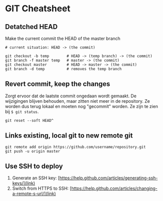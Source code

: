 GIT Cheatsheet
==============

Detatched HEAD
--------------
Make the current commit the HEAD of the master branch

    # current situation: HEAD -> (the commit)

    git checkout -b temp        # HEAD -> (temp branch) -> (the commit)
    git branch -f master temp   # master -> (the commit)
    git checkout master         # HEAD -> master -> (the commit)
    git branch -d temp          # removes the temp branch

Revert commit, keep the changes
-------------------------------
Zorgt ervoor dat de laatste commit ongedaan wordt gemaakt.
De wijzigingen blijven behouden, maar zitten niet meer in de 
repository. Ze worden dus terug lokaal en moeten nog "gecommit"
worden. Ze zijn te zien bij `$ git status`.

    git reset --soft HEAD^


Links existing, local git to new remote git
-------------------------------------------

    git remote add origin https://github.com/username/repository.git
    git push -u origin master

Use SSH to deploy
-----------------
1. Generate an SSH key: [https://help.github.com/articles/generating-ssh-keys/](link)
2. Switch from HTTPS to SSH: [https://help.github.com/articles/changing-a-remote-s-url/](link)

